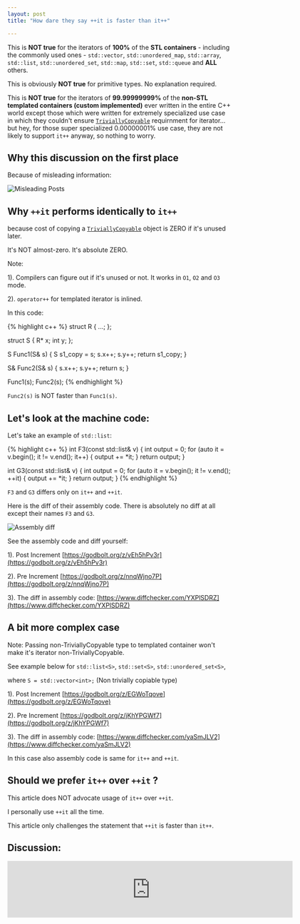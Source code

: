 ```yaml
---
layout: post
title: "How dare they say ++it is faster than it++"

---
```


This is **NOT true** for the iterators of **100%** of the **STL containers** - including the commonly used ones - `std::vector`,    `std::unordered_map`,    `std::array`,   `std::list`,   `std::unordered_set`,   `std::map`,   `std::set`,   `std::queue` and **ALL** others.

This is obviously **NOT true** for primitive types. No explanation required.

This is **NOT true** for the iterators of **99.99999999%** of the **non-STL templated containers (custom implemented)** ever written in the entire C++ world except those which were written for extremely specialized use case in which they couldn't ensure [`TriviallyCopyable`](https://en.cppreference.com/w/cpp/named_req/TriviallyCopyable) requirnment for iterator... but hey, for those super specialized 0.00000001% use case, they are not likely to support `it++` anyway, so nothing to worry.


## Why this discussion on the first place

Because of misleading information:

![Misleading Posts]({{site.baseurl}}/images/pre_increment/misleading_post_stamped_resize1.png "Misleading Posts")

## Why `++it` performs identically to `it++`

because cost of copying a [`TriviallyCopyable`](https://en.cppreference.com/w/cpp/named_req/TriviallyCopyable) object is ZERO if it's unused later.

It's NOT almost-zero. It's absolute ZERO.

Note:

1). Compilers can figure out if it's unused or not. It works in `O1`, `O2` and `O3` mode.

2). `operator++` for templated iterator is inlined.

In this code:

{% highlight c++ %}
struct R {
  ...;
};

struct S {
  R* x;
  int y;
};

S Func1(S& s) {
  S s1_copy = s;
  s.x++;
  s.y++;
  return s1_copy;
}

S& Func2(S& s) {
  s.x++;
  s.y++;
  return s;
}

Func1(s);
Func2(s);
{% endhighlight %}


`Func2(s)` is NOT faster than `Func1(s)`.

## Let's look at the machine code:

Let's take an example of `std::list`:

{% highlight c++ %}
int F3(const std::list<int>& v) {
    int output = 0;
    for (auto it = v.begin(); it != v.end(); it++) {
        output += *it;
    }
    return output;
}

int G3(const std::list<int>& v) {
    int output = 0;
    for (auto it = v.begin(); it != v.end(); ++it) {
        output += *it;
    }
    return output;
}
{% endhighlight %}


`F3` and `G3` differs only on `it++` and `++it`.

Here is the diff of their assembly code. There is absolutely no diff at all except their names `F3` and `G3`.

![Assembly diff]({{site.baseurl}}/images/pre_increment/std_list_pre_increment_diff.png "Assembly diff")

See the assembly code and diff yourself:

1). Post Increment [https://godbolt.org/z/vEh5hPv3r](https://godbolt.org/z/vEh5hPv3r)

2). Pre Increment [https://godbolt.org/z/nnqWjno7P](https://godbolt.org/z/nnqWjno7P)

3). The diff in assembly code: [https://www.diffchecker.com/YXPlSDRZ](https://www.diffchecker.com/YXPlSDRZ)

## A bit more complex case

Note: Passing non-TriviallyCopyable type to templated container won't make it's iterator non-TriviallyCopyable.

See example below for `std::list<S>`, `std::set<S>`, `std::unordered_set<S>`,

where `S = std::vector<int>;`  (Non trivially copiable type)


1). Post Increment [https://godbolt.org/z/EGWoTqove](https://godbolt.org/z/EGWoTqove)

2). Pre Increment [https://godbolt.org/z/jKhYPGWf7](https://godbolt.org/z/jKhYPGWf7)

3). The diff in assembly code: [https://www.diffchecker.com/yaSmJLV2](https://www.diffchecker.com/yaSmJLV2)

In this case also assembly code is same for `it++` and `++it`.



## Should we prefer `it++` over `++it` ?

This article does NOT advocate usage of `it++` over `++it`.

I personally use `++it` all the time.

This article only challenges the statement that `++it` is faster than `it++`.


## Discussion:

<iframe id="reddit-embed" src="https://www.redditmedia.com/r/cpp/comments/v2u0ld/how_dare_they_say_it_is_faster_than_it/?ref_source=embed&amp;ref=share&amp;embed=true" sandbox="allow-scripts allow-same-origin allow-popups" style="border: none;" height="127" width="640" scrolling="no"></iframe>


